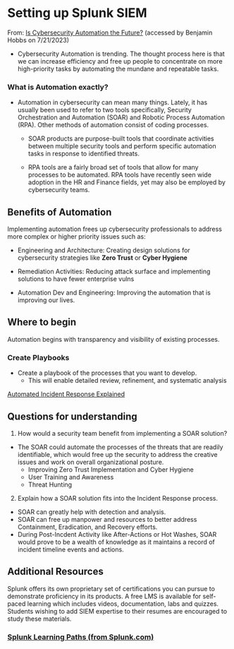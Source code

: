 # Setting up Splunk SIEM
From: [Is Cybersecurity Automation the Future?](https://www.forbes.com/sites/forbestechcouncil/2019/08/20/is-cybersecurity-automation-the-future/?sh=21af01f7589c) (accessed by Benjamin Hobbs on 7/21/2023)

* Cybersecurity Automation is trending. The thought process here is that we can increase efficiency and free up people to concentrate on more high-priority tasks by automating the mundane and repeatable tasks.

### What is Automation exactly?

* Automation in cybersecurity can mean many things. Lately, it has usually been used to refer to two tools specifically, Security Orchestration and Automation (SOAR) and Robotic Process Automation (RPA). Other methods of automation consist of coding processes.

  * SOAR products are purpose-built tools that coordinate activities between multiple security tools and perform specific automation tasks in response to identified threats.

  * RPA tools are a fairly broad set of tools that allow for many processes to be automated. RPA tools have recently seen wide adoption in the HR and Finance fields, yet may also be employed by cybersecurity teams.

## Benefits of Automation

Implementing automation frees up cybersecurity professionals to address more complex or higher priority issues such as:

  * Engineering and Architecture: Creating design solutions for cybersecurity strategies like **Zero Trust** or **Cyber Hygiene**

  * Remediation Activities: Reducing attack surface and implementing solutions to have fewer enterprise vulns

  * Automation Dev and Engineering: Improving the automation that is improving our lives.

  ## Where to begin

  Automation begins with transparency and visibility of existing processes.

  ### Create Playbooks

  * Create a playbook of the processes that you want to develop.
    * This will enable detailed review, refinement, and systematic analysis


[Automated Incident Response Explained](https://cybersecurity.att.com/blogs/security-essentials/automated-incident-response-in-action-7-killer-use-cases)

## Questions for understanding

1. How would a security team benefit from implementing a SOAR solution?
* The SOAR could automate the processes of the threats that are readily identifiable, which would free up the security to address the creative issues and work on overall organizational posture.
  * Improving Zero Trust Implementation and Cyber Hygiene
  * User Training and Awareness
  * Threat Hunting

2. Explain how a SOAR solution fits into the Incident Response process.
 * SOAR can greatly help with detection and analysis.
 * SOAR can free up manpower and resources to better address Containment, Eradication, and Recovery efforts.
 * During Post-Incdent Activity like After-Actions or Hot Washes, SOAR would prove to be a wealth of knowledge as it maintains a record of incident timeline events and actions.


## Additional Resources

Splunk offers its own proprietary set of certifications you can pursue to demonstrate proficiency in its products. A free LMS is available for self-paced learning which includes videos, documentation, labs and quizzes. Students wishing to add SIEM expertise to their resumes are encouraged to study these materials.

### [Splunk Learning Paths (from Splunk.com)](https://www.splunk.com/en_us/training/learning-paths.html)